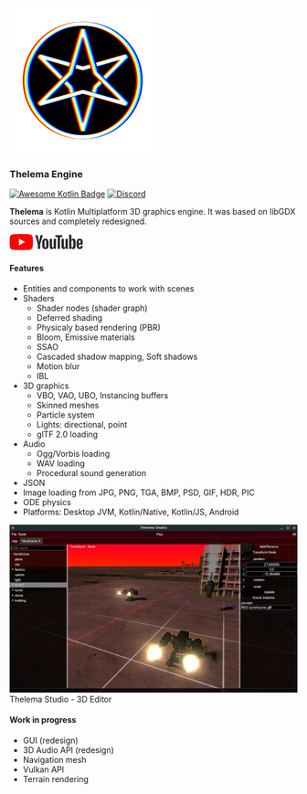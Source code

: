 ![logo](images/thelema-logo-256.png)
### Thelema Engine

[![Awesome Kotlin Badge](https://kotlin.link/awesome-kotlin.svg)](https://github.com/KotlinBy/awesome-kotlin)
[![Discord](https://img.shields.io/discord/904058648572072038)](https://discord.gg/6j9tBJBE9g)

**Thelema** is Kotlin Multiplatform 3D graphics engine. It was based on libGDX sources and completely redesigned.

[![youtube](images/youtube.png)](https://www.youtube.com/playlist?list=PLS4PI9m5p5MmodmfBNVft1_mUges3x35O)

#### Features
* Entities and components to work with scenes
* Shaders
  * Shader nodes (shader graph)
  * Deferred shading
  * Physicaly based rendering (PBR)
  * Bloom, Emissive materials
  * SSAO
  * Cascaded shadow mapping, Soft shadows
  * Motion blur
  * IBL
* 3D graphics
  * VBO, VAO, UBO, Instancing buffers
  * Skinned meshes
  * Particle system
  * Lights: directional, point
  * glTF 2.0 loading
* Audio
  * Ogg/Vorbis loading
  * WAV loading
  * Procedural sound generation
* JSON
* Image loading from JPG, PNG, TGA, BMP, PSD, GIF, HDR, PIC
* ODE physics
* Platforms: Desktop JVM, Kotlin/Native, Kotlin/JS, Android

![logo](images/screenshot.png)
Thelema Studio - 3D Editor

#### Work in progress
* GUI (redesign)
* 3D Audio API (redesign)
* Navigation mesh
* Vulkan API
* Terrain rendering
